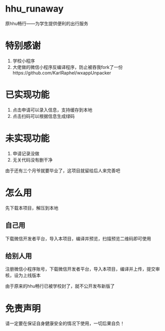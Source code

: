 # hhu_runaway
原hhu畅行——为学生提供便利的出行服务
# 特别感谢
1. 学校小程序
2. 大佬做的微信小程序反编译程序，防止被吞我fork了一份https://github.com/KarlRaphel/wxappUnpacker
# 已实现功能
1. 点击申请可以录入信息，支持缓存到本地
2. 点击扫码可以根据信息生成绿码
# 未实现功能
1. 申请记录没做
2. 无关代码没有删干净

由于还有三个月爷就要毕业了，这项目就留给后人来完善吧
# 怎么用
先下载本项目，解压到本地
## 自己用
下载微信开发者平台，导入本项目，编译并预览，扫描预览二维码即可使用
## 给别人用
注册微信小程序账号，下载微信开发者平台，导入本项目，编译并上传，提交审核，设为上线版本

由于原来的hhu畅行已被学校封了，就不公开发布新版了
# 免责声明
请一定要在保证自身健康安全的情况下使用，一切后果自负！
